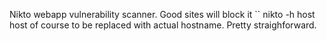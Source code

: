 Nikto webapp vulnerability scanner. Good sites will block it
`` nikto -h host
host of course to be replaced with actual hostname.
Pretty straighforward.
